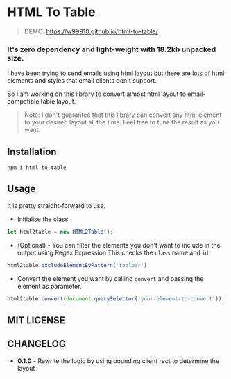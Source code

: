 # HTML To Table

> DEMO: https://w99910.github.io/html-to-table/

### It's zero dependency and light-weight with **18.2kb** unpacked size.

I have been trying to send emails using html layout but there are lots of html elements and styles that email clients
don't support.

So I am working on this library to convert almost html layout to email-compatible table layout.

> Note: I don't guarantee that this library can convert any html element to your desired layout all the time. Feel free to tune the result as you want.

## Installation

```
npm i html-to-table
```

## Usage

It is pretty straight-forward to use.

- Initialise the class

```js
let html2table = new HTML2Table();
```

- (Optional) - You can filter the elements you don't want to include in the output using Regex Expression
  This checks the `class` name and `id`.

```js
html2table.excludeElementByPattern('toolbar')
```

- Convert the element you want by calling `convert` and passing the element as parameter.

```js
html2table.convert(document.querySelector('your-element-to-convert'));
```

## MIT LICENSE

## CHANGELOG

- **0.1.0** - Rewrite the logic by using bounding client rect to determine the layout
